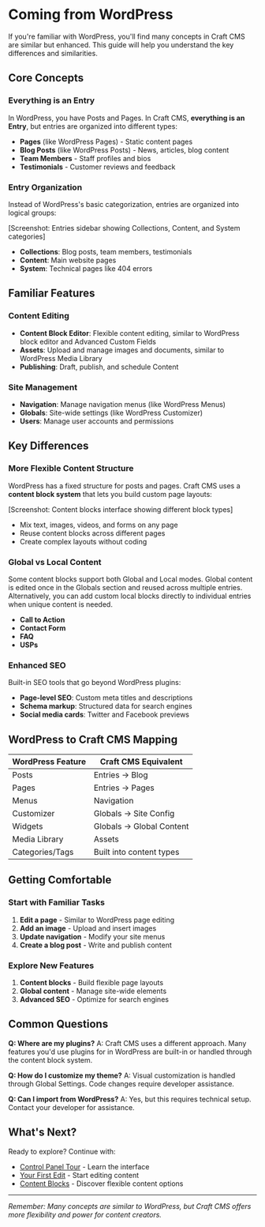 # Coming from WordPress

If you're familiar with WordPress, you'll find many concepts in Craft CMS are similar but enhanced. This guide will help you understand the key differences and similarities.

## Core Concepts

### Everything is an Entry

In WordPress, you have Posts and Pages. In Craft CMS, **everything is an Entry**, but entries are organized into different types:

- **Pages** (like WordPress Pages) - Static content pages
- **Blog Posts** (like WordPress Posts) - News, articles, blog content
- **Team Members** - Staff profiles and bios
- **Testimonials** - Customer reviews and feedback

### Entry Organization

Instead of WordPress's basic categorization, entries are organized into logical groups:

[Screenshot: Entries sidebar showing Collections, Content, and System categories]

- **Collections**: Blog posts, team members, testimonials
- **Content**: Main website pages
- **System**: Technical pages like 404 errors

## Familiar Features

### Content Editing
- **Content Block Editor**: Flexible content editing, similar to WordPress block editor and Advanced Custom Fields
- **Assets**: Upload and manage images and documents, similar to WordPress Media Library
- **Publishing**: Draft, publish, and schedule Content

### Site Management
- **Navigation**: Manage navigation menus (like WordPress Menus)
- **Globals**: Site-wide settings (like WordPress Customizer)
- **Users**: Manage user accounts and permissions

## Key Differences

### More Flexible Content Structure
WordPress has a fixed structure for posts and pages. Craft CMS uses a **content block system** that lets you build custom page layouts:

[Screenshot: Content blocks interface showing different block types]

- Mix text, images, videos, and forms on any page
- Reuse content blocks across different pages
- Create complex layouts without coding

### Global vs Local Content
Some content blocks support both Global and Local modes. Global content is edited once in the Globals section and reused across multiple entries. Alternatively, you can add custom local blocks directly to individual entries when unique content is needed.
- **Call to Action**
- **Contact Form**
- **FAQ**
- **USPs**

### Enhanced SEO
Built-in SEO tools that go beyond WordPress plugins:
- **Page-level SEO**: Custom meta titles and descriptions
- **Schema markup**: Structured data for search engines
- **Social media cards**: Twitter and Facebook previews

## WordPress to Craft CMS Mapping

| WordPress Feature | Craft CMS Equivalent |
|------------------|---------------------|
| Posts | Entries → Blog |
| Pages | Entries → Pages |
| Menus | Navigation |
| Customizer | Globals → Site Config |
| Widgets | Globals → Global Content |
| Media Library | Assets |
| Categories/Tags | Built into content types |

## Getting Comfortable

### Start with Familiar Tasks
1. **Edit a page** - Similar to WordPress page editing
2. **Add an image** - Upload and insert images
3. **Update navigation** - Modify your site menus
4. **Create a blog post** - Write and publish content

### Explore New Features
1. **Content blocks** - Build flexible page layouts
2. **Global content** - Manage site-wide elements
3. **Advanced SEO** - Optimize for search engines

## Common Questions

**Q: Where are my plugins?**
A: Craft CMS uses a different approach. Many features you'd use plugins for in WordPress are built-in or handled through the content block system.

**Q: How do I customize my theme?**
A: Visual customization is handled through Global Settings. Code changes require developer assistance.

**Q: Can I import from WordPress?**
A: Yes, but this requires technical setup. Contact your developer for assistance.

## What's Next?

Ready to explore? Continue with:
- [Control Panel Tour](control-panel-tour.md) - Learn the interface
- [Your First Edit](first-edit.md) - Start editing content
- [Content Blocks](/content-blocks/) - Discover flexible content options

---

*Remember: Many concepts are similar to WordPress, but Craft CMS offers more flexibility and power for content creators.*